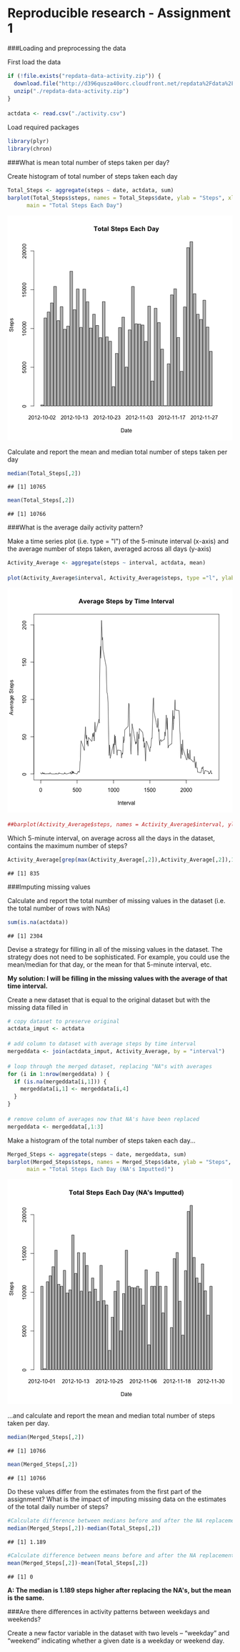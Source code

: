 Reproducible research - Assignment 1 
========================================================

###Loading and preprocessing the data

First load the data


```r
if (!file.exists("repdata-data-activity.zip")) {
  download.file("http://d396qusza40orc.cloudfront.net/repdata%2Fdata%2Factivity.zip","./repdata-data-activity.zip")
  unzip("./repdata-data-activity.zip")
}

actdata <- read.csv("./activity.csv")
```

Load required packages 

```r
library(plyr)
library(chron)
```

###What is mean total number of steps taken per day?

Create histogram of total number of steps taken each day


```r
Total_Steps <- aggregate(steps ~ date, actdata, sum)
barplot(Total_Steps$steps, names = Total_Steps$date, ylab = "Steps", xlab = "Date", 
      main = "Total Steps Each Day")
```

![plot of chunk totalhistogram](figure/totalhistogram.png) 

Calculate and report the mean and median total number of steps taken per day


```r
median(Total_Steps[,2])
```

```
## [1] 10765
```

```r
mean(Total_Steps[,2])
```

```
## [1] 10766
```

###What is the average daily activity pattern?

Make a time series plot (i.e. type = "l") of the 5-minute interval (x-axis) and the average number of steps taken, averaged across all days (y-axis)


```r
Activity_Average <- aggregate(steps ~ interval, actdata, mean)

plot(Activity_Average$interval, Activity_Average$steps, type ="l", ylab = "Average Steps", xlab = "Interval", main = "Average Steps by Time Interval")
```

![plot of chunk averageactivity](figure/averageactivity.png) 

```r
##barplot(Activity_Average$steps, names = Activity_Average$interval, ylab = "Average Steps", xlab = "Interval", main = "Average Steps by Time Interval")
```

Which 5-minute interval, on average across all the days in the dataset, contains the maximum number of steps?


```r
Activity_Average[grep(max(Activity_Average[,2]),Activity_Average[,2]),1]
```

```
## [1] 835
```

###Imputing missing values

Calculate and report the total number of missing values in the dataset (i.e. the total number of rows with NAs)


```r
sum(is.na(actdata))
```

```
## [1] 2304
```

Devise a strategy for filling in all of the missing values in the dataset. The strategy does not need to be sophisticated. For example, you could use the mean/median for that day, or the mean for that 5-minute interval, etc.

**My solution: I will be filling in the missing values with the average of that time interval.**

Create a new dataset that is equal to the original dataset but with the missing data filled in


```r
# copy dataset to preserve original 
actdata_imput <- actdata

# add column to dataset with average steps by time interval 
mergeddata <- join(actdata_imput, Activity_Average, by = "interval")

# loop through the merged dataset, replacing "NA"s with averages 
for (i in 1:nrow(mergeddata) ) {
  if (is.na(mergeddata[i,1])) {
    mergeddata[i,1] <- mergeddata[i,4]
  }
}

# remove column of averages now that NA's have been replaced
mergeddata <- mergeddata[,1:3]
```

Make a histogram of the total number of steps taken each day...


```r
Merged_Steps <- aggregate(steps ~ date, mergeddata, sum)
barplot(Merged_Steps$steps, names = Merged_Steps$date, ylab = "Steps", xlab = "Date", 
      main = "Total Steps Each Day (NA's Imputted)")
```

![plot of chunk graphmerged](figure/graphmerged.png) 

 ...and calculate and report the mean and median total number of steps taken per day.


```r
median(Merged_Steps[,2])
```

```
## [1] 10766
```

```r
mean(Merged_Steps[,2])
```

```
## [1] 10766
```


Do these values differ from the estimates from the first part of the assignment? What is the impact of imputing missing data on the estimates of the total daily number of steps?



```r
#Calculate difference between medians before and after the NA replacement
median(Merged_Steps[,2])-median(Total_Steps[,2])
```

```
## [1] 1.189
```

```r
#Calculate difference between means before and after the NA replacement
mean(Merged_Steps[,2])-mean(Total_Steps[,2])
```

```
## [1] 0
```

**A: The median is 1.189 steps higher after replacing the NA's, but the mean is the same.**

###Are there differences in activity patterns between weekdays and weekends?

Create a new factor variable in the dataset with two levels – “weekday” and “weekend” indicating whether a given date is a weekday or weekend day.



